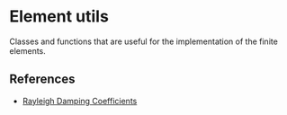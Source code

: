 # Element utils

Classes and functions that are useful for the implementation of the finite elements.

## References

- [Rayleigh Damping Coefficients](https://portwooddigital.com/2020/11/08/rayleigh-damping-coefficients/)
